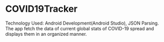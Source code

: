 # COVID19Tracker
Technology Used: Android Development(Android Studio), JSON Parsing.
The app fetch the data of current global stats of COVID-19 spread and displays them in an organized manner.
